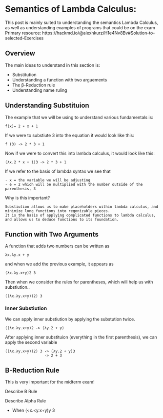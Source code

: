 <h1>Semantics of Lambda Calculus:</h1>
This post is mainly suited to understanding the semantics Lambda Calculus, as well as understanding examples of programs that could be on the exam
Primary resource: https://hackmd.io/@alexhkurz/H1e4Nv8Bv#Solution-to-selected-Exercises

<h2> Overview </h2>
The main ideas to understand in this section is:

- Substitution
- Understanding a function with two arguements 
- The β-Reduction rule
- Understanding name ruling 

<h2> Understanding Substituion </h2>

The example that we will be using to understand various fundamentals is:
```
f(x)= 2 ∗ x + 1
```
If we were to substiute 3 into the equation it would look like this:
```
f (3) -> 2 * 3 + 1
```
Now if we were to convert this into lambda calculus, it would look like this: 
```
(λx.2 * x + 1)3 -> 2 * 3 + 1
```
If we refer to the basis of lambda syntax we see that 
```
- x = the variable we will be adjusting 
- e = 2 which will be multiplied with the number outside of the parenthesis, 3
```
Why is this important?
```
Substiution allows us to make placeholders within lambda calculus, and minimize long functions into regonizable pieces.
It is the basis of applying complicated functions to lambda calculus, and allows us to deduce functions to its foundation. 
```

<h2> Function with Two Arguments </h2>

A function that adds two numbers can be written as 
```
λx.λy.x + y
```
and when we add the previous example, it appears as 
```
(λx.λy.x+y)2 3
```
Then when we consider the rules for parentheses, which will help us with substiution..
```
((λx.λy.x+y))2) 3
```

<h3> Inner Substiution </h3>

We can apply inner substiution by applying the substution twice.  
```
((λx.λy.x+y)2 -> (λy.2 + y)
```
After applying inner substituion (everything in the first parenthesis), we can apply the second variable 
```
((λx.λy.x+y))2) 3 -> (λy.2 + y)3
                  -> 2 + 3
```

<h2> B-Reduction Rule </h2>
This is very important for the midterm exam!

Describe B Rule

Describe Alpha Rule
- When (<x.<y.x+y)y 3
